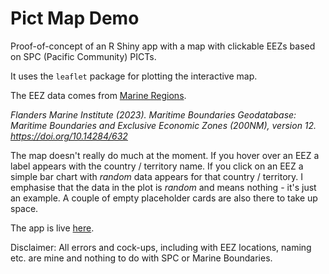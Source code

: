 # Pict Map Demo
Proof-of-concept of an R Shiny app with a map with clickable EEZs based on SPC (Pacific Community) PICTs.

It uses the `leaflet` package for plotting the interactive map.

The EEZ data comes from [Marine Regions](https://www.marineregions.org).

*Flanders Marine Institute (2023). Maritime Boundaries Geodatabase: Maritime Boundaries and Exclusive Economic Zones (200NM), version 12. https://doi.org/10.14284/632*

The map doesn't really do much at the moment. If you hover over an EEZ a label appears with the country / territory name.
If you click on an EEZ a simple bar chart with *random* data appears for that country / territory.
I emphasise that the data in the plot is *random* and means nothing - it's just an example.
A couple of empty placeholder cards are also there to take up space.

The app is live [here](https://drfinlayscott.shinyapps.io/pict_eez_map_demo/).

Disclaimer: All errors and cock-ups, including with EEZ locations, naming etc. are mine and nothing to do with SPC or Marine Boundaries.

